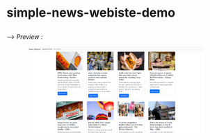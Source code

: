 # simple-news-webiste-demo
## 

--> *Preview :*

<div align="center">
  <a href="https://drawsql.app/dennis-ivy/diagrams/mumble">
<img width="80%" align="center" src="./images/Screenshot1.png"/>
  </a>
</div>
